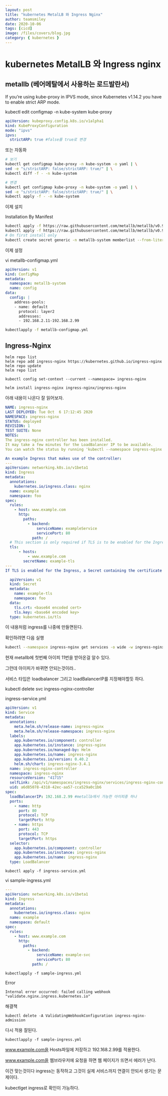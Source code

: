 ```yaml
---
layout: post
title: "kubernetes MetalLB 와 Ingress Nginx"
author: teamsmiley
date: 2020-10-06
tags: [cicd]
image: /files/covers/blog.jpg
category: { kubernetes }
---
```


# kubernetes MetalLB 와 Ingress nginx

## metallb (베어메탈에서 사용하는 로드발란서)

If you’re using kube-proxy in IPVS mode, since Kubernetes v1.14.2 you have to enable strict ARP mode.

kubectl edit configmap -n kube-system kube-proxy

```yml
apiVersion: kubeproxy.config.k8s.io/v1alpha1
kind: KubeProxyConfiguration
mode: "ipvs"
ipvs:
  strictARP: true #false를 true로 변경
```

또는 자동화

```bash
# 보기
kubectl get configmap kube-proxy -n kube-system -o yaml | \
sed -e "s/strictARP: false/strictARP: true/" | \
kubectl diff -f - -n kube-system

# 변경
kubectl get configmap kube-proxy -n kube-system -o yaml | \
sed -e "s/strictARP: false/strictARP: true/" | \
kubectl apply -f - -n kube-system
```

이제 설치

Installation By Manifest

```bash
kubectl apply -f https://raw.githubusercontent.com/metallb/metallb/v0.9.3/manifests/namespace.yaml
kubectl apply -f https://raw.githubusercontent.com/metallb/metallb/v0.9.3/manifests/metallb.yaml
# On first install only
kubectl create secret generic -n metallb-system memberlist --from-literal=secretkey="$(openssl rand -base64 128)"
```

이제 설정

vi metallb-configmap.yml

```yml
apiVersion: v1
kind: ConfigMap
metadata:
  namespace: metallb-system
  name: config
data:
  config: |
    address-pools:
    - name: default
      protocol: layer2
      addresses:
      - 192.168.2.11-192.168.2.99
```

```bash
kubectlapply -f metallb-configmap.yml
```

## Ingress-Nginx

```
helm repo list
helm repo add ingress-nginx https://kubernetes.github.io/ingress-nginx
helm repo update
helm repo list

kubectl config set-context --current --namespace= ingress-nginx

helm install ingress-nginx ingress-nginx/ingress-nginx
```

아래 내용이 나온다 잘 읽어보자.

```yml
NAME: ingress-nginx
LAST DEPLOYED: Tue Oct  6 17:12:45 2020
NAMESPACE: ingress-nginx
STATUS: deployed
REVISION: 1
TEST SUITE: None
NOTES:
The ingress-nginx controller has been installed.
It may take a few minutes for the LoadBalancer IP to be available.
You can watch the status by running 'kubectl --namespace ingress-nginx get services -o wide -w ingress-nginx-controller'

An example Ingress that makes use of the controller:
---
apiVersion: networking.k8s.io/v1beta1
kind: Ingress
metadata:
  annotations:
    kubernetes.io/ingress.class: nginx
  name: example
  namespace: foo
spec:
  rules:
    - host: www.example.com
      http:
        paths:
          - backend:
              serviceName: exampleService
              servicePort: 80
            path: /
  # This section is only required if TLS is to be enabled for the Ingress
  tls:
      - hosts:
          - www.example.com
        secretName: example-tls
---
If TLS is enabled for the Ingress, a Secret containing the certificate and key must also be provided:

  apiVersion: v1
  kind: Secret
  metadata:
    name: example-tls
    namespace: foo
  data:
    tls.crt: <base64 encoded cert>
    tls.key: <base64 encoded key>
  type: kubernetes.io/tls
```

이 내용처럼 ingress를 나중에 만들면된다.

확인하려면 다음 실행

```bash
kubectl --namespace ingress-nginx get services -o wide -w ingress-nginx-controller
```

현재 metallb에 첫번째 아이피 11번을 받아온걸 알수 있다.

그런데 아이피가 바뀌면 안되는것이라..

서비스 타입은 loadbalancer 그리고 loadBalancerIP를 지정해야할듯 하다.

kubectl delete svc ingress-nginx-controller

ingress-service.yml

```yml
apiVersion: v1
kind: Service
metadata:
  annotations:
    meta.helm.sh/release-name: ingress-nginx
    meta.helm.sh/release-namespace: ingress-nginx
  labels:
    app.kubernetes.io/component: controller
    app.kubernetes.io/instance: ingress-nginx
    app.kubernetes.io/managed-by: Helm
    app.kubernetes.io/name: ingress-nginx
    app.kubernetes.io/version: 0.40.2
    helm.sh/chart: ingress-nginx-3.4.1
  name: ingress-nginx-controller
  namespace: ingress-nginx
  resourceVersion: "41715"
  selfLink: /api/v1/namespaces/ingress-nginx/services/ingress-nginx-controller
  uid: a6d85078-4318-42ec-aa57-cca529a0c1b6
spec:
  loadBalancerIP: 192.168.2.99 #metallb에서 가능한 아이피중 하나
  ports:
    - name: http
      port: 80
      protocol: TCP
      targetPort: http
    - name: https
      port: 443
      protocol: TCP
      targetPort: https
  selector:
    app.kubernetes.io/component: controller
    app.kubernetes.io/instance: ingress-nginx
    app.kubernetes.io/name: ingress-nginx
  type: LoadBalancer
```

```
kubectl apply -f ingress-service.yml
```

vi sample-ingress.yml

```yml
---
apiVersion: networking.k8s.io/v1beta1
kind: Ingress
metadata:
  annotations:
    kubernetes.io/ingress.class: nginx
  name: example
  namespace: default
spec:
  rules:
    - host: www.example.com
      http:
        paths:
          - backend:
              serviceName: example-svc
              servicePort: 80
            path: /
```

```
kubectlapply -f sample-ingress.yml
```

Error

```
Internal error occurred: failed calling webhook "validate.nginx.ingress.kubernetes.io"
```

해결책

```
kubectl delete -A ValidatingWebhookConfiguration ingress-nginx-admission
```

다시 적용 잘된다.

```
kubectlapply -f sample-ingress.yml
```

www.example.com을 Hosts파일에 저장하고 192.168.2.99를 적용한다.

www.example.com을 웹브라우저에 요청을 하면 웹 페이지가 뜨면서 에러가 난다.

이건 맞는것이다 ingress는 동작하고 그것이 실제 서비스까지 연결이 안되서 생기는 문제이다.

kubectlget ingress로 확인이 가능하다.
